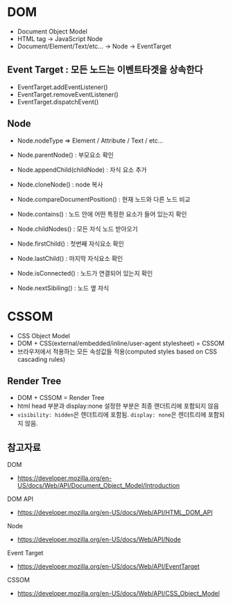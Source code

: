 # DOM
- Document Object Model
- HTML tag -> JavaScript Node
- Document/Element/Text/etc... -> Node -> EventTarget

## Event Target : 모든 노드는 이벤트타겟을 상속한다
- EventTarget.addEventListener()
- EventTarget.removeEventListener()
- EventTarget.dispatchEvent()

## Node
- Node.nodeType => Element / Attribute / Text / etc... 
- Node.parentNode() : 부모요소 확인
- Node.appendChild(childNode) : 자식 요소 추가
- Node.cloneNode() : node 복사
- Node.compareDocumentPosition() : 현재 노드와 다른 노드 비교
- Node.contains() : 노드 안에 어떤 특정한 요소가 들어 있는지 확인

- Node.childNodes() : 모든 자식 노드 받아오기
- Node.firstChild() : 첫번째 자식요소 확인
- Node.lastChild() : 마지막 자식요소 확인
- Node.isConnected() : 노드가 연결되어 있는지 확인
- Node.nextSibiling() : 노드 옆 자식

# CSSOM
- CSS Object Model
- DOM + CSS(external/embedded/inline/user-agent stylesheet) = CSSOM
- 브라우저에서 적용하는 모든 속성값들 적용(computed styles based on CSS cascading rules)

## Render Tree
- DOM + CSSOM = Render Tree
- html head 부분과 display:none 설정한 부분은 최종 랜더트리에 포함되지 않음
- `visibility: hidden`은 렌더트리에 포함됨. `display: none`은 렌더트리에 포함되지 않음.


## 참고자료
DOM
- https://developer.mozilla.org/en-US/docs/Web/API/Document_Object_Model/Introduction

DOM API
- https://developer.mozilla.org/en-US/docs/Web/API/HTML_DOM_API

Node
- https://developer.mozilla.org/en-US/docs/Web/API/Node

Event Target
- https://developer.mozilla.org/en-US/docs/Web/API/EventTarget

CSSOM
- https://developer.mozilla.org/en-US/docs/Web/API/CSS_Object_Model